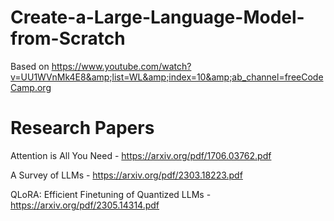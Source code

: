 # Create-a-Large-Language-Model-from-Scratch
Based on https://www.youtube.com/watch?v=UU1WVnMk4E8&amp;list=WL&amp;index=10&amp;ab_channel=freeCodeCamp.org

# Research Papers
Attention is All You Need - https://arxiv.org/pdf/1706.03762.pdf

A Survey of LLMs - https://arxiv.org/pdf/2303.18223.pdf

QLoRA: Efficient Finetuning of Quantized LLMs - https://arxiv.org/pdf/2305.14314.pdf
